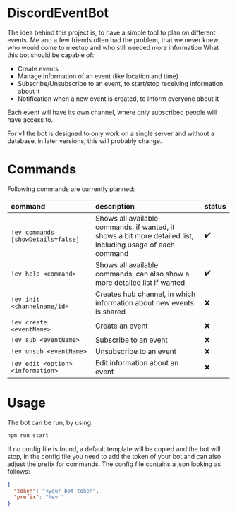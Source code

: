 
# DiscordEventBot
The idea behind this project is, to have a simple tool to plan on different events.
Me and a few friends often had the problem, that we never knew who would come to meetup and who still needed more information
What this bot should be capable of:

 - Create events
 - Manage information of an event (like location and time)
 - Subscribe/Unsubscribe to an event, to start/stop receiving information about it
 - Notification when a new event is created, to inform everyone about it
 
Each event will have its own channel, where only subscribed people will have access to.

For v1 the bot is designed to only work on a single server and without a database, in later versions, this will probably change.

# Commands
Following commands are currently planned:

|command|description|status|
|:--|:--|:--|
|`!ev commands [showDetails=false]`|Shows all available commands, if wanted, it shows a bit more detailed list, including usage of each command|:heavy_check_mark:|
|`!ev help <command>`|Shows all available commands, can also show a more detailed list if wanted|:heavy_check_mark:|
|`!ev init <channelname/id>`|Creates hub channel, in which information about new events is shared|:x:|
|`!ev create <eventName>`|Create an event|:x:|
|`!ev sub <eventName>`|Subscribe to an event|:x:|
|`!ev unsub <eventName>`|Unsubscribe to an event|:x:|
|`!ev edit <option> <information>`|Edit information about an event|:x:|

# Usage
The bot can be run, by using:
```sh
npm run start
```
If no config file is found, a default template will be copied and the bot will stop, in the config file you need to add the token of your bot and can also adjust the prefix for commands.
The config file contains a json looking as follows:
```json
{
  "token": "<your_bot_token",
  "prefix": "!ev "
}
```

